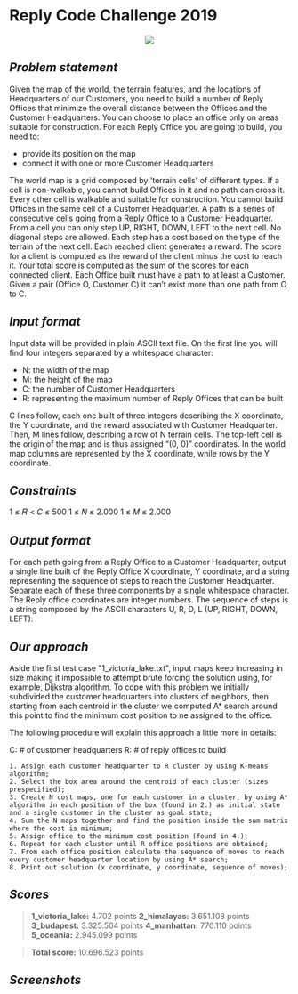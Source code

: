 # Reply Code Challenge 2019

<p align="center">
	<img src="img/reply-corporate-logo.png">
</p>

## *Problem statement*
Given the map of the world, the terrain features, and the locations of Headquarters of our Customers, you need to build a number of Reply Offices that minimize the overall distance between the Offices and the Customer Headquarters. You can choose to place an office only on areas suitable for construction.
For each Reply Office you are going to build, you need to:
- provide its position on the map
- connect it with one or more Customer Headquarters

The world map is a grid composed by 'terrain cells' of different types. If a cell is non-walkable, you cannot build Offices in it and no path can cross it. Every other cell is walkable and suitable for construction. You cannot build Offices in the same cell of a Customer Headquarter. A path is a series of consecutive cells going from a Reply Office to a Customer Headquarter. From a cell you can only step UP, RIGHT, DOWN, LEFT to the next cell. No diagonal steps are allowed. Each step has a cost based on the type of the terrain of the next cell.
Each reached client generates a reward. The score for a client is computed as the reward of the client minus the cost to reach it. Your total score is computed as the sum of the scores for each connected client. Each Office built must have a path to at least a Customer. Given a pair (Office O, Customer C) it can’t exist more than one path from O to C.

## *Input format*
Input data will be provided in plain ASCII text file.
On the first line you will find four integers separated by a whitespace character:
- N: the width of the map
- M: the height of the map
- C: the number of Customer Headquarters
- R: representing the maximum number of Reply Offices that can be built

C lines follow, each one built of three integers describing the X coordinate, the Y coordinate, and the reward associated with Customer Headquarter.
Then, M lines follow, describing a row of N terrain cells. The top-left cell is the origin of the map and is thus assigned “(0, 0)” coordinates. In the world map columns are represented by the X coordinate, while rows by the Y coordinate.
## *Constraints*
1 ≤ 𝑅 < 𝐶 ≤ 500
1 ≤ 𝑁 ≤ 2.000
1 ≤ 𝑀 ≤ 2.000

## *Output format*
For each path going from a Reply Office to a Customer Headquarter, output a single line built of the Reply Office X coordinate, Y coordinate, and a string representing the sequence of steps to reach the Customer Headquarter. Separate each of these three components by a single whitespace character. The Reply office coordinates are integer numbers. The sequence of steps is a string composed by the ASCII characters U, R, D, L (UP, RIGHT, DOWN, LEFT).


## *Our approach*
Aside the first test case "1_victoria_lake.txt", input maps keep increasing in size making it impossible to attempt brute forcing the solution using, for example, Dijkstra algorithm. To cope with this problem we initially subdivided the customer headquarters into clusters of neighbors, then starting from each centroid in the cluster we computed A* search around this point to find the minimum cost position to ne assigned to the office.

The following procedure will explain this approach a little more in details:

C: # of customer headquarters
R: # of reply offices to build
```
1. Assign each customer headquarter to R cluster by using K-means algorithm;
2. Select the box area around the centroid of each cluster (sizes prespecified);
3. Create N cost maps, one for each customer in a cluster, by using A* algorithm in each position of the box (found in 2.) as initial state and a single customer in the cluster as goal state;
4. Sum the N maps together and find the position inside the sum matrix where the cost is minimum;
5. Assign office to the minimum cost position (found in 4.);
6. Repeat for each cluster until R office positions are obtained;
7. From each office position calculate the sequence of moves to reach every customer headquarter location by using A* search;
8. Print out solution (x coordinate, y coordinate, sequence of moves);
```
## *Scores*
> **1_victoria_lake:** 4.702 points
> **2_himalayas:** 3.651.108 points
> **3_budapest:** 3.325.504 points
> **4_manhattan:** 770.110 points
> **5_oceania:** 2.945.099 points

>**Total score:** 10.696.523 points 

## *Screenshots*



